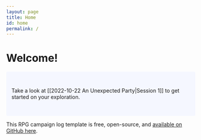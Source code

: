 ```yaml
---
layout: page
title: Home
id: home
permalink: /
---
```


# Welcome! 

<p style="padding: 3em 1em; background: #f5f7ff; border-radius: 4px;">
  Take a look at [[2022-10-22 An Unexpected Party|Session 1]] to get started on your exploration.
</p>

This RPG campaign log template is free, open-source, and [available on GitHub here](https://github.com/Sagelt/jekyll-rpg-log-template).

<style>
  .wrapper {
    max-width: 46em;
  }
</style>
